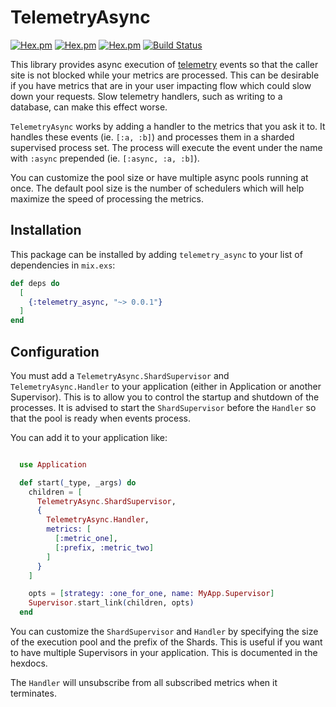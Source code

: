 # TelemetryAsync

[![Hex.pm](https://img.shields.io/hexpm/v/telemetry_async.svg)](https://hex.pm/packages/telemetry_async)
[![Hex.pm](https://img.shields.io/hexpm/dt/telemetry_async.svg)](https://hex.pm/packages/telemetry_async)
[![Hex.pm](https://img.shields.io/hexpm/l/telemetry_async.svg)](https://github.com/pushex-project/telemetry_async/blob/master/LICENSE)
[![Build Status](https://travis-ci.org/pushex-project/telemetry_async.svg?branch=master)](https://travis-ci.org/pushex-project/telemetry_async)

This library provides async execution of [telemetry](https://github.com/beam-telemetry/telemetry) events so that the
caller site is not blocked while your metrics are processed. This can be desirable if you have metrics that are in
your user impacting flow which could slow down your requests. Slow telemetry handlers, such as writing to a database,
can make this effect worse.

`TelemetryAsync` works by adding a handler to the metrics that you ask it to. It handles these events (ie. `[:a, :b]`) and
processes them in a sharded supervised process set. The process will execute the event under the name with `:async` prepended
(ie. `[:async, :a, :b]`).

You can customize the pool size or have multiple async pools running at once. The default pool size is the number of schedulers which
will help maximize the speed of processing the metrics.

## Installation

This package can be installed by adding `telemetry_async` to your list of dependencies in `mix.exs`:

```elixir
def deps do
  [
    {:telemetry_async, "~> 0.0.1"}
  ]
end
```

## Configuration

You must add a `TelemetryAsync.ShardSupervisor` and `TelemetryAsync.Handler` to your application (either in Application or
another Supervisor). This is to allow you to control the startup and shutdown of the processes. It is advised to start the
`ShardSupervisor` before the `Handler` so that the pool is ready when events process.

You can add it to your application like:

```elixir

  use Application

  def start(_type, _args) do
    children = [
      TelemetryAsync.ShardSupervisor,
      {
        TelemetryAsync.Handler,
        metrics: [
          [:metric_one],
          [:prefix, :metric_two]
        ]
      }
    ]

    opts = [strategy: :one_for_one, name: MyApp.Supervisor]
    Supervisor.start_link(children, opts)
  end
```

You can customize the `ShardSupervisor` and `Handler` by specifying the size of the execution pool and the prefix of the Shards. This
is useful if you want to have multiple Supervisors in your application. This is documented in the hexdocs.

The `Handler` will unsubscribe from all subscribed metrics when it terminates.
